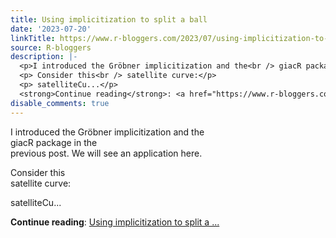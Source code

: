 ```yaml
---
title: Using implicitization to split a ball
date: '2023-07-20'
linkTitle: https://www.r-bloggers.com/2023/07/using-implicitization-to-split-a-ball/
source: R-bloggers
description: |-
  <p>I introduced the Gröbner implicitization and the<br /> giacR package in the<br /> previous post. We will see an application here.</p>
  <p> Consider this<br /> satellite curve:</p>
  <p> satelliteCu...</p>
  <strong>Continue reading</strong>: <a href="https://www.r-bloggers.com/2023/07/using-implicitization-to-split-a-ball/">Using implicitization to split a ...
disable_comments: true
---
```

<p>I introduced the Gröbner implicitization and the<br /> giacR package in the<br /> previous post. We will see an application here.</p>
<p> Consider this<br /> satellite curve:</p>
<p> satelliteCu...</p>
<strong>Continue reading</strong>: <a href="https://www.r-bloggers.com/2023/07/using-implicitization-to-split-a-ball/">Using implicitization to split a ...
